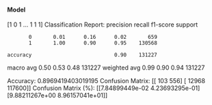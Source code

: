 #### Model
[1 0 1 ... 1 1 1]
Classification Report:
              precision    recall  f1-score   support

           0       0.01      0.16      0.02       659
           1       1.00      0.90      0.95    130568

    accuracy                           0.90    131227
   macro avg       0.50      0.53      0.48    131227
weighted avg       0.99      0.90      0.94    131227

Accuracy: 0.8969419403019195
Confusion Matrix:
[[   103    556]
 [ 12968 117600]]
Confusion Matrix (%):
[[7.84899449e-02 4.23693295e-01]
 [9.88211267e+00 8.96157041e+01]]
